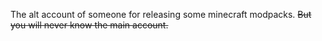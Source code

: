 The alt account of someone for releasing some minecraft modpacks.
~~But you will never know the main account.~~
